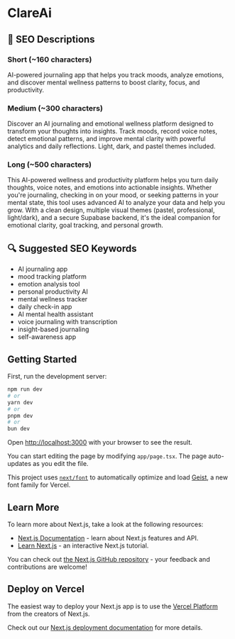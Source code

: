 # ClareAi

## 🧠 SEO Descriptions

### Short (~160 characters)

AI-powered journaling app that helps you track moods, analyze emotions, and discover mental wellness patterns to boost clarity, focus, and productivity.

### Medium (~300 characters)

Discover an AI journaling and emotional wellness platform designed to transform your thoughts into insights. Track moods, record voice notes, detect emotional patterns, and improve mental clarity with powerful analytics and daily reflections. Light, dark, and pastel themes included.

### Long (~500 characters)

This AI-powered wellness and productivity platform helps you turn daily thoughts, voice notes, and emotions into actionable insights. Whether you're journaling, checking in on your mood, or seeking patterns in your mental state, this tool uses advanced AI to analyze your data and help you grow. With a clean design, multiple visual themes (pastel, professional, light/dark), and a secure Supabase backend, it's the ideal companion for emotional clarity, goal tracking, and personal growth.

## 🔍 Suggested SEO Keywords

- AI journaling app
- mood tracking platform
- emotion analysis tool
- personal productivity AI
- mental wellness tracker
- daily check-in app
- AI mental health assistant
- voice journaling with transcription
- insight-based journaling
- self-awareness app

## Getting Started

First, run the development server:

```bash
npm run dev
# or
yarn dev
# or
pnpm dev
# or
bun dev
```

Open [http://localhost:3000](http://localhost:3000) with your browser to see the result.

You can start editing the page by modifying `app/page.tsx`. The page auto-updates as you edit the file.

This project uses [`next/font`](https://nextjs.org/docs/app/building-your-application/optimizing/fonts) to automatically optimize and load [Geist](https://vercel.com/font), a new font family for Vercel.

## Learn More

To learn more about Next.js, take a look at the following resources:

- [Next.js Documentation](https://nextjs.org/docs) - learn about Next.js features and API.
- [Learn Next.js](https://nextjs.org/learn) - an interactive Next.js tutorial.

You can check out [the Next.js GitHub repository](https://github.com/vercel/next.js) - your feedback and contributions are welcome!

## Deploy on Vercel

The easiest way to deploy your Next.js app is to use the [Vercel Platform](https://vercel.com/new?utm_medium=default-template&filter=next.js&utm_source=create-next-app&utm_campaign=create-next-app-readme) from the creators of Next.js.

Check out our [Next.js deployment documentation](https://nextjs.org/docs/app/building-your-application/deploying) for more details.
